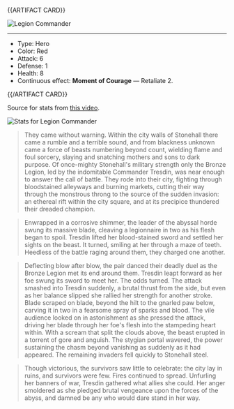 {{ARTIFACT CARD}}

<!-- Card image goes here. -->

![Legion Commander](https://i.imgur.com/F4B9gpf.jpg)

---

<!-- Card description goes here. -->

* Type: Hero
* Color: Red
* Attack: 6
* Defense: 1
* Health: 8
* Continuous effect: **Moment of Courage** — Retaliate 2.

{{/ARTIFACT CARD}}

Source for stats from [this video](https://www.youtube.com/watch?v=kgfXzegOYFM).

![Stats for Legion Commander](https://i.imgur.com/OpwQga8.png)



> They came without warning. Within the city walls of Stonehall there came a rumble and a terrible sound, and from blackness unknown came a force of beasts numbering beyond count, wielding flame and foul sorcery, slaying and snatching mothers and sons to dark purpose. Of once-mighty Stonehall's military strength only the Bronze Legion, led by the indomitable Commander Tresdin, was near enough to answer the call of battle. They rode into their city, fighting through bloodstained alleyways and burning markets, cutting their way through the monstrous throng to the source of the sudden invasion: an ethereal rift within the city square, and at its precipice thundered their dreaded champion.

> Enwrapped in a corrosive shimmer, the leader of the abyssal horde swung its massive blade, cleaving a legionnaire in two as his flesh began to spoil. Tresdin lifted her blood-stained sword and settled her sights on the beast. It turned, smiling at her through a maze of teeth. Heedless of the battle raging around them, they charged one another.

> Deflecting blow after blow, the pair danced their deadly duel as the Bronze Legion met its end around them. Tresdin leapt forward as her foe swung its sword to meet her. The odds turned. The attack smashed into Tresdin suddenly, a brutal thrust from the side, but even as her balance slipped she rallied her strength for another stroke. Blade scraped on blade, beyond the hilt to the gnarled paw below, carving it in two in a fearsome spray of sparks and blood. The vile audience looked on in astonishment as she pressed the attack, driving her blade through her foe's flesh into the stampeding heart within. With a scream that split the clouds above, the beast erupted in a torrent of gore and anguish. The stygian portal wavered, the power sustaining the chasm beyond vanishing as suddenly as it had appeared. The remaining invaders fell quickly to Stonehall steel.

> Though victorious, the survivors saw little to celebrate: the city lay in ruins, and survivors were few. Fires continued to spread. Unfurling her banners of war, Tresdin gathered what allies she could. Her anger smoldered as she pledged brutal vengeance upon the forces of the abyss, and damned be any who would dare stand in her way.
